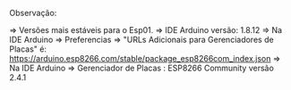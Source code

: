 Observação: 

=> Versões mais estáveis para o Esp01. 
=> IDE Arduino versão: 1.8.12
=> Na IDE Arduino => Preferencias => "URLs Adicionais para Gerenciadores de Placas" é: https://arduino.esp8266.com/stable/package_esp8266com_index.json
=> Na IDE Arduino => Gerenciador de Placas : ESP8266 Community versão 2.4.1
